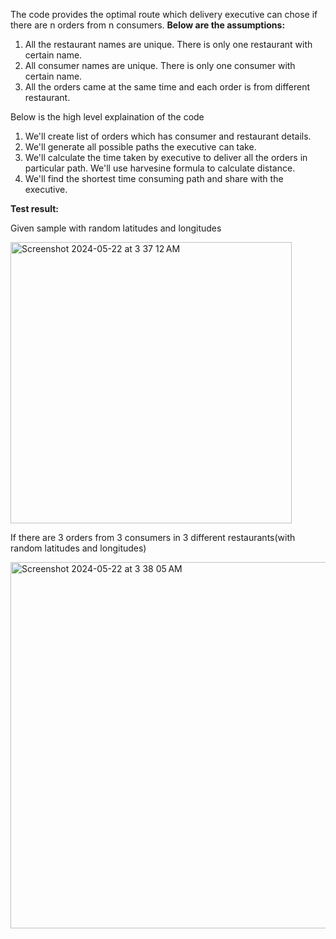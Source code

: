 The code provides the optimal route which delivery executive can chose if there are n orders from n consumers.
**Below are the assumptions:**
1. All the restaurant names are unique. There is only one restaurant with certain name.
2. All consumer names are unique. There is only one consumer with certain name.
3. All the orders came at the same time and each order is from different restaurant.



Below is the high level explaination of the code
1. We'll create list of orders which has consumer and restaurant details.
2. We'll generate all possible paths the executive can take.
3. We'll calculate the time taken by executive to deliver all the orders in particular path. We'll use harvesine formula to calculate distance.
4. We'll find the shortest time consuming path and share with the executive.

**Test result:**

Given sample with random latitudes and longitudes

<img width="450" alt="Screenshot 2024-05-22 at 3 37 12 AM" src="https://github.com/praveen-lpk/BestRouteProblem/assets/59311248/db1f909d-f7d7-42c2-a737-d41e2cdbe6ea">



If there are 3 orders from 3 consumers in 3 different restaurants(with random latitudes and longitudes)


<img width="586" alt="Screenshot 2024-05-22 at 3 38 05 AM" src="https://github.com/praveen-lpk/BestRouteProblem/assets/59311248/331761e3-fd8e-479a-972d-49f1e3cf9b5a">
